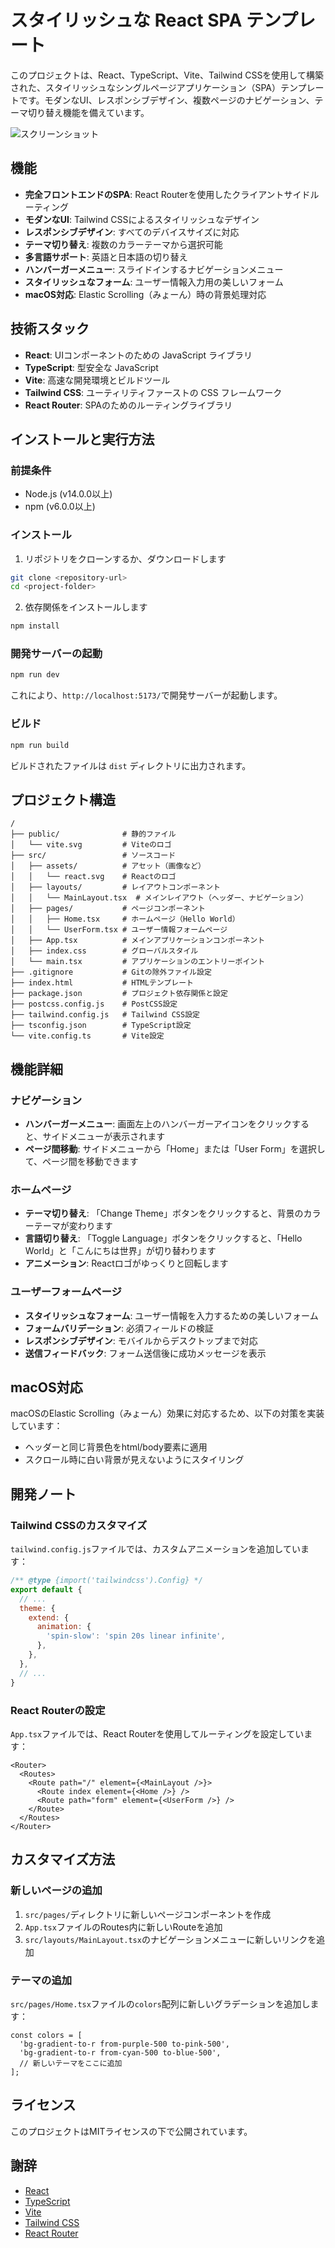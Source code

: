 # スタイリッシュな React SPA テンプレート

このプロジェクトは、React、TypeScript、Vite、Tailwind CSSを使用して構築された、スタイリッシュなシングルページアプリケーション（SPA）テンプレートです。モダンなUI、レスポンシブデザイン、複数ページのナビゲーション、テーマ切り替え機能を備えています。

![スクリーンショット](https://placeholder-for-screenshot.com)

## 機能

- **完全フロントエンドのSPA**: React Routerを使用したクライアントサイドルーティング
- **モダンなUI**: Tailwind CSSによるスタイリッシュなデザイン
- **レスポンシブデザイン**: すべてのデバイスサイズに対応
- **テーマ切り替え**: 複数のカラーテーマから選択可能
- **多言語サポート**: 英語と日本語の切り替え
- **ハンバーガーメニュー**: スライドインするナビゲーションメニュー
- **スタイリッシュなフォーム**: ユーザー情報入力用の美しいフォーム
- **macOS対応**: Elastic Scrolling（みょーん）時の背景処理対応

## 技術スタック

- **React**: UIコンポーネントのための JavaScript ライブラリ
- **TypeScript**: 型安全な JavaScript
- **Vite**: 高速な開発環境とビルドツール
- **Tailwind CSS**: ユーティリティファーストの CSS フレームワーク
- **React Router**: SPAのためのルーティングライブラリ

## インストールと実行方法

### 前提条件

- Node.js (v14.0.0以上)
- npm (v6.0.0以上)

### インストール

1. リポジトリをクローンするか、ダウンロードします
```bash
git clone <repository-url>
cd <project-folder>
```

2. 依存関係をインストールします
```bash
npm install
```

### 開発サーバーの起動

```bash
npm run dev
```

これにより、`http://localhost:5173/`で開発サーバーが起動します。

### ビルド

```bash
npm run build
```

ビルドされたファイルは `dist` ディレクトリに出力されます。

## プロジェクト構造

```
/
├── public/              # 静的ファイル
│   └── vite.svg         # Viteのロゴ
├── src/                 # ソースコード
│   ├── assets/          # アセット（画像など）
│   │   └── react.svg    # Reactのロゴ
│   ├── layouts/         # レイアウトコンポーネント
│   │   └── MainLayout.tsx  # メインレイアウト（ヘッダー、ナビゲーション）
│   ├── pages/           # ページコンポーネント
│   │   ├── Home.tsx     # ホームページ（Hello World）
│   │   └── UserForm.tsx # ユーザー情報フォームページ
│   ├── App.tsx          # メインアプリケーションコンポーネント
│   ├── index.css        # グローバルスタイル
│   └── main.tsx         # アプリケーションのエントリーポイント
├── .gitignore           # Gitの除外ファイル設定
├── index.html           # HTMLテンプレート
├── package.json         # プロジェクト依存関係と設定
├── postcss.config.js    # PostCSS設定
├── tailwind.config.js   # Tailwind CSS設定
├── tsconfig.json        # TypeScript設定
└── vite.config.ts       # Vite設定
```

## 機能詳細

### ナビゲーション

- **ハンバーガーメニュー**: 画面左上のハンバーガーアイコンをクリックすると、サイドメニューが表示されます
- **ページ間移動**: サイドメニューから「Home」または「User Form」を選択して、ページ間を移動できます

### ホームページ

- **テーマ切り替え**: 「Change Theme」ボタンをクリックすると、背景のカラーテーマが変わります
- **言語切り替え**: 「Toggle Language」ボタンをクリックすると、「Hello World」と「こんにちは世界」が切り替わります
- **アニメーション**: Reactロゴがゆっくりと回転します

### ユーザーフォームページ

- **スタイリッシュなフォーム**: ユーザー情報を入力するための美しいフォーム
- **フォームバリデーション**: 必須フィールドの検証
- **レスポンシブデザイン**: モバイルからデスクトップまで対応
- **送信フィードバック**: フォーム送信後に成功メッセージを表示

## macOS対応

macOSのElastic Scrolling（みょーん）効果に対応するため、以下の対策を実装しています：

- ヘッダーと同じ背景色をhtml/body要素に適用
- スクロール時に白い背景が見えないようにスタイリング

## 開発ノート

### Tailwind CSSのカスタマイズ

`tailwind.config.js`ファイルでは、カスタムアニメーションを追加しています：

```js
/** @type {import('tailwindcss').Config} */
export default {
  // ...
  theme: {
    extend: {
      animation: {
        'spin-slow': 'spin 20s linear infinite',
      },
    },
  },
  // ...
}
```

### React Routerの設定

`App.tsx`ファイルでは、React Routerを使用してルーティングを設定しています：

```tsx
<Router>
  <Routes>
    <Route path="/" element={<MainLayout />}>
      <Route index element={<Home />} />
      <Route path="form" element={<UserForm />} />
    </Route>
  </Routes>
</Router>
```

## カスタマイズ方法

### 新しいページの追加

1. `src/pages/`ディレクトリに新しいページコンポーネントを作成
2. `App.tsx`ファイルのRoutes内に新しいRouteを追加
3. `src/layouts/MainLayout.tsx`のナビゲーションメニューに新しいリンクを追加

### テーマの追加

`src/pages/Home.tsx`ファイルの`colors`配列に新しいグラデーションを追加します：

```tsx
const colors = [
  'bg-gradient-to-r from-purple-500 to-pink-500',
  'bg-gradient-to-r from-cyan-500 to-blue-500',
  // 新しいテーマをここに追加
];
```

## ライセンス

このプロジェクトはMITライセンスの下で公開されています。

## 謝辞

- [React](https://reactjs.org/)
- [TypeScript](https://www.typescriptlang.org/)
- [Vite](https://vitejs.dev/)
- [Tailwind CSS](https://tailwindcss.com/)
- [React Router](https://reactrouter.com/)
